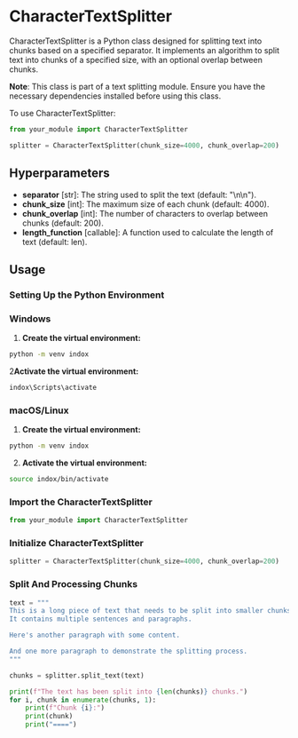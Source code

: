 # CharacterTextSplitter

CharacterTextSplitter is a Python class designed for splitting text into chunks based on a specified separator. It implements an algorithm to split text into chunks of a specified size, with an optional overlap between chunks.

**Note**: This class is part of a text splitting module. Ensure you have the necessary dependencies installed before using this class.

To use CharacterTextSplitter:

```python
from your_module import CharacterTextSplitter

splitter = CharacterTextSplitter(chunk_size=4000, chunk_overlap=200)
```
## Hyperparameters

- **separator** [str]: The string used to split the text (default: "\n\n").
- **chunk_size** [int]: The maximum size of each chunk (default: 4000).
- **chunk_overlap** [int]: The number of characters to overlap between chunks (default: 200).
- **length_function** [callable]: A function used to calculate the length of text (default: len).

## Usage
### Setting Up the Python Environment
### Windows

1. **Create the virtual environment:**
```bash
python -m venv indox
```
2**Activate the virtual environment:**
```bash
indox\Scripts\activate
```
### macOS/Linux
1. **Create the virtual environment:**
```bash
python -m venv indox
```
2. **Activate the virtual environment:**
```bash
source indox/bin/activate
```

### Import the CharacterTextSplitter
```python
from your_module import CharacterTextSplitter
```

### Initialize CharacterTextSplitter
```python
splitter = CharacterTextSplitter(chunk_size=4000, chunk_overlap=200)
```
### Split And Processing Chunks
```python
text = """
This is a long piece of text that needs to be split into smaller chunks.
It contains multiple sentences and paragraphs.

Here's another paragraph with some content.

And one more paragraph to demonstrate the splitting process.
"""

chunks = splitter.split_text(text)

print(f"The text has been split into {len(chunks)} chunks.")
for i, chunk in enumerate(chunks, 1):
    print(f"Chunk {i}:")
    print(chunk)
    print("====")
```